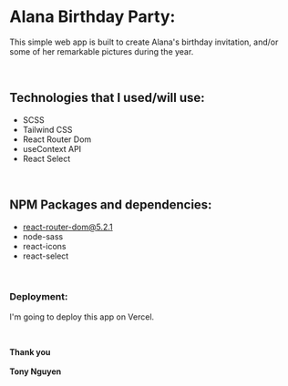 # Alana Birthday Party:

This simple web app is built to create Alana's birthday invitation, and/or some of her remarkable pictures during the year.
<p>&nbsp;
</p>

## Technologies that I used/will use:
- SCSS
- Tailwind CSS
- React Router Dom
- useContext API
- React Select

<p>&nbsp;
</p>

## NPM Packages and dependencies:
- react-router-dom@5.2.1
- node-sass
- react-icons
- react-select

<p>&nbsp;
</p>

### Deployment:
I'm going to deploy this app on Vercel.
<p>&nbsp;
</p>

**Thank you**
<br>
<br>
**Tony Nguyen**
